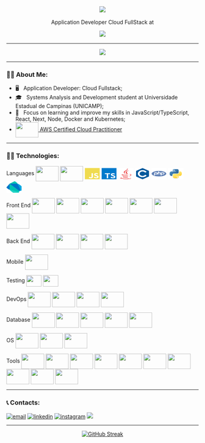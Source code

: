 
<div align="center" >
  <img src="https://readme-typing-svg.herokuapp.com?font=Roboto&center=true&lines=Hi%2C+i'm+Robson+Fischer" />
</div>
<p align="center" >Application Developer Cloud FullStack at
<p align="center">
  <img src="https://logodownload.org/wp-content/uploads/2014/04/ibm-logo.png" width="190" />
<p/>
<hr />

<p align="center" >
  <img src="https://spotify-github-profile.vercel.app/api/view?uid=22ebbk2ipti2nu4bqea43qzny&cover_image=true&theme=default" />
</p>
<hr />

### :red_haired_man: About Me:

<div align="center"></div>

- :desktop_computer: &nbsp; Application Developer: Cloud Fullstack;
- :mortar_board: &nbsp; Systems Analysis and Development student at Universidade Estadual de Campinas (UNICAMP);
- :telescope: &nbsp; Focus on learning and improve my skills in JavaScript/TypeScript, React, Next, Node, Docker and Kubernetes;
- <img align="center" height="40" width="60" src="https://cdn.jsdelivr.net/gh/devicons/devicon/icons/amazonwebservices/amazonwebservices-original.svg" /><a href="https://www.credly.com/badges/2f94ac8f-da99-47ca-a118-aba9de814f8a?source=linked_in_profile">
  AWS Certified Cloud Practitioner
  </a>

<hr />

### :technologist: Technologies: 
 
  Languages
  <img align="center" height="40" width="60" src="https://cdn.jsdelivr.net/gh/devicons/devicon/icons/html5/html5-original-wordmark.svg" />
  <img align="center" height="40" width="60" src="https://cdn.jsdelivr.net/gh/devicons/devicon/icons/css3/css3-original-wordmark.svg" />
  <img align="center"  height="30" width="40" src="https://raw.githubusercontent.com/devicons/devicon/master/icons/javascript/javascript-plain.svg">
  <img align="center"  height="30" width="40" src="https://raw.githubusercontent.com/devicons/devicon/master/icons/typescript/typescript-plain.svg">
  <img align="center"  height="30" width="40" src="https://raw.githubusercontent.com/devicons/devicon/master/icons/java/java-plain.svg">
  <img align="center"  height="30" width="40" src="https://raw.githubusercontent.com/devicons/devicon/master/icons/c/c-plain.svg">
  <img align="center"  height="30" width="40" src="https://raw.githubusercontent.com/devicons/devicon/master/icons/php/php-plain.svg">
  <img align="center"  height="30" width="40" src="https://raw.githubusercontent.com/devicons/devicon/master/icons/python/python-original.svg">
  <img align="center"  height="30" width="40" src="https://raw.githubusercontent.com/devicons/devicon/master/icons/dart/dart-original.svg">
  
  Front End
  <img align="center" height="40" width="60" src="https://cdn.jsdelivr.net/gh/devicons/devicon/icons/react/react-original-wordmark.svg" />
  <img align="center" height="40" width="60" src="https://cdn.jsdelivr.net/gh/devicons/devicon/icons/nextjs/nextjs-original-wordmark.svg" />
  <img align="center" height="40" width="60" src="https://cdn.jsdelivr.net/gh/devicons/devicon/icons/angularjs/angularjs-original.svg" />
  <img align="center" height="40" width="60" src="https://cdn.jsdelivr.net/gh/devicons/devicon/icons/sass/sass-original.svg" />
  <img align="center" height="40" width="60" src="https://cdn.jsdelivr.net/gh/devicons/devicon/icons/tailwindcss/tailwindcss-plain.svg" />
  <img align="center" height="40" width="60" src="https://cdn.jsdelivr.net/gh/devicons/devicon/icons/bootstrap/bootstrap-original.svg" />
  <img align="center" height="40" width="60" src="https://cdn.jsdelivr.net/gh/devicons/devicon/icons/materialui/materialui-original.svg" />
  
  Back End
  <img align="center" height="40" width="60" src="https://cdn.jsdelivr.net/gh/devicons/devicon/icons/nodejs/nodejs-original-wordmark.svg" />
  <img align="center" height="40" width="60" src="https://cdn.jsdelivr.net/gh/devicons/devicon/icons/express/express-original.svg" />
  <img align="center" height="40" width="60" src="https://cdn.jsdelivr.net/gh/devicons/devicon/icons/spring/spring-original-wordmark.svg" />
  <img align="center" height="40" width="60" src="https://cdn.jsdelivr.net/gh/devicons/devicon/icons/nginx/nginx-original.svg" />
  
  Mobile
  <img align="center" height="40" width="60" src="https://cdn.jsdelivr.net/gh/devicons/devicon/icons/flutter/flutter-original.svg" />
  
  Testing
  <img align="center"  height="30" width="40" src="https://cdn.jsdelivr.net/gh/devicons/devicon/icons/jest/jest-plain.svg">
  <img align="center"  height="30" width="40" src="https://cdn.jsdelivr.net/gh/devicons/devicon/icons/jasmine/jasmine-plain.svg">
  
  DevOps
  <img align="center" height="40" width="60" src="https://cdn.jsdelivr.net/gh/devicons/devicon/icons/docker/docker-original-wordmark.svg" />
  <img align="center" height="40" width="60" src="https://cdn.jsdelivr.net/gh/devicons/devicon/icons/kubernetes/kubernetes-plain-wordmark.svg" />
  <img align="center" height="40" width="60" src="https://cdn.jsdelivr.net/gh/devicons/devicon/icons/git/git-original-wordmark.svg" />
  <img align="center" height="40" width="60" src="https://cdn.jsdelivr.net/gh/devicons/devicon/icons/jenkins/jenkins-original.svg" />
  
  Database
  <img align="center" height="40" width="60" src="https://cdn.jsdelivr.net/gh/devicons/devicon/icons/postgresql/postgresql-original-wordmark.svg" />
  <img align="center" height="40" width="60" src="https://cdn.jsdelivr.net/gh/devicons/devicon/icons/mysql/mysql-original-wordmark.svg" />
  <img align="center" height="40" width="60" src="https://cdn.jsdelivr.net/gh/devicons/devicon/icons/microsoftsqlserver/microsoftsqlserver-plain-wordmark.svg" />
  <img align="center" height="40" width="60" src="https://cdn.jsdelivr.net/gh/devicons/devicon/icons/sqlite/sqlite-original-wordmark.svg" />
  <img align="center" height="40" width="60" src="https://cdn.jsdelivr.net/gh/devicons/devicon/icons/mongodb/mongodb-plain-wordmark.svg" />
  
  OS
  <img align="center" height="40" width="60" src="https://cdn.jsdelivr.net/gh/devicons/devicon/icons/linux/linux-plain.svg" />
  <img align="center" height="40" width="60" src="https://cdn.jsdelivr.net/gh/devicons/devicon/icons/apple/apple-original.svg" />
  <img align="center" height="40" width="60" src="https://cdn.jsdelivr.net/gh/devicons/devicon/icons/windows8/windows8-original.svg" />
  
  Tools
  <img align="center" height="40" width="60" src="https://cdn.jsdelivr.net/gh/devicons/devicon/icons/webpack/webpack-original.svg" />
  <img align="center" height="40" width="60" src="https://cdn.jsdelivr.net/gh/devicons/devicon/icons/babel/babel-plain.svg" />
  <img align="center" height="40" width="60" src="https://cdn.jsdelivr.net/gh/devicons/devicon/icons/eslint/eslint-original.svg" />
  <img align="center" height="40" width="60" src="https://cdn.jsdelivr.net/gh/devicons/devicon/icons/figma/figma-original.svg" />
  <img align="center" height="40" width="60" src="https://cdn.jsdelivr.net/gh/devicons/devicon/icons/github/github-original.svg" />
  <img align="center" height="40" width="60" src="https://cdn.jsdelivr.net/gh/devicons/devicon/icons/yarn/yarn-original.svg" />
  <img align="center" height="40" width="60" src="https://cdn.jsdelivr.net/gh/devicons/devicon/icons/npm/npm-original-wordmark.svg" />
  <img align="center" height="40" width="60" src="https://cdn.jsdelivr.net/gh/devicons/devicon/icons/vscode/vscode-original.svg" />
  <img align="center" height="40" width="60" src="https://cdn.jsdelivr.net/gh/devicons/devicon/icons/krakenjs/krakenjs-original-wordmark.svg" />
  <img align="center" height="40" width="60" src="https://cdn.jsdelivr.net/gh/devicons/devicon/icons/jetbrains/jetbrains-original.svg" />

<hr />

### :telephone_receiver: Contacts: 
<div align="left">
  <a href="mailto:fischerrobson@gmail.com"><img src="https://img.icons8.com/color/32/000000/gmail.png" alt="email"/></a>
  <a href="https://www.linkedin.com/in/robson-fischer"><img src="https://img.icons8.com/color/32/000000/linkedin.png" alt="linkedin"/></a>
  <a href="https://www.instagram.com/fischer_robson"><img src="https://img.icons8.com/color/32/000000/instagram-new.png" alt="instagram"/></a>
  <img src="https://dcbadge.vercel.app/api/shield/325048914661212162?style=flat" />
</div>
<hr />

<div align="center">

[![GitHub Streak](http://github-readme-streak-stats.herokuapp.com?user=FischerRobson&theme=dracula&date_format=j%20M%5B%20Y%5D)](https://git.io/streak-stats)

</div>
